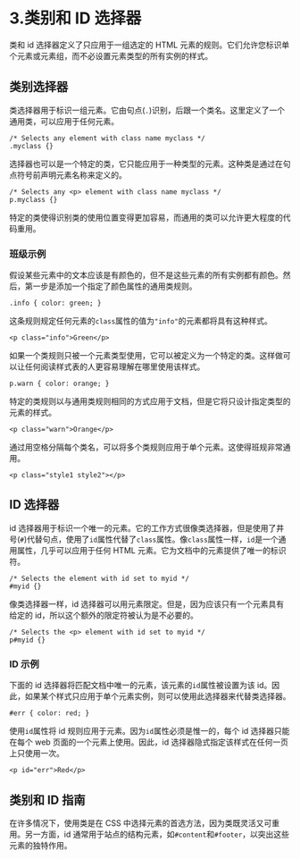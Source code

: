 # 3.类别和 ID 选择器

类和 id 选择器定义了只应用于一组选定的 HTML 元素的规则。它们允许您标识单个元素或元素组，而不必设置元素类型的所有实例的样式。

## 类别选择器

类选择器用于标识一组元素。它由句点(`.`)识别，后跟一个类名。这里定义了一个通用类，可以应用于任何元素。

```
/* Selects any element with class name myclass */
.myclass {}

```

选择器也可以是一个特定的类，它只能应用于一种类型的元素。这种类是通过在句点符号前声明元素名称来定义的。

```
/* Selects any <p> element with class name myclass */
p.myclass {}

```

特定的类使得识别类的使用位置变得更加容易，而通用的类可以允许更大程度的代码重用。

### 班级示例

假设某些元素中的文本应该是有颜色的，但不是这些元素的所有实例都有颜色。然后，第一步是添加一个指定了颜色属性的通用类规则。

```
.info { color: green; }

```

这条规则规定任何元素的`class`属性的值为`"info"`的元素都将具有这种样式。

```
<p class="info">Green</p>

```

如果一个类规则只被一个元素类型使用，它可以被定义为一个特定的类。这样做可以让任何阅读样式表的人更容易理解在哪里使用该样式。

```
p.warn { color: orange; }

```

特定的类规则以与通用类规则相同的方式应用于文档，但是它将只设计指定类型的元素的样式。

```
<p class="warn">Orange</p>

```

通过用空格分隔每个类名，可以将多个类规则应用于单个元素。这使得班规非常通用。

```
<p class="style1 style2"></p>

```

## ID 选择器

id 选择器用于标识一个唯一的元素。它的工作方式很像类选择器，但是使用了井号(`#`)代替句点，使用了`id`属性代替了`class`属性。像`class`属性一样，`id`是一个通用属性，几乎可以应用于任何 HTML 元素。它为文档中的元素提供了唯一的标识符。

```
/* Selects the element with id set to myid */
#myid {}

```

像类选择器一样，id 选择器可以用元素限定。但是，因为应该只有一个元素具有给定的 id，所以这个额外的限定符被认为是不必要的。

```
/* Selects the <p> element with id set to myid */
p#myid {}

```

### ID 示例

下面的 id 选择器将匹配文档中唯一的元素，该元素的`id`属性被设置为该 id。因此，如果某个样式只应用于单个元素实例，则可以使用此选择器来代替类选择器。

```
#err { color: red; }

```

使用`id`属性将 id 规则应用于元素。因为`id`属性必须是惟一的，每个 id 选择器只能在每个 web 页面的一个元素上使用。因此，id 选择器隐式指定该样式在任何一页上只使用一次。

```
<p id="err">Red</p>

```

## 类别和 ID 指南

在许多情况下，使用类是在 CSS 中选择元素的首选方法，因为类既灵活又可重用。另一方面，id 通常用于站点的结构元素，如`#content`和`#footer`，以突出这些元素的独特作用。